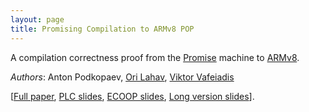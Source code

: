 ```yaml
---
layout: page
title: Promising Compilation to ARMv8 POP
---
```

A compilation correctness proof from the [Promise](http://sf.snu.ac.kr/promise-concurrency/) machine to
[ARMv8](http://www.cl.cam.ac.uk/~sf502/popl16/index.html).

_Authors_: Anton Podkopaev, [Ori Lahav](https://people.mpi-sws.org/~orilahav/), [Viktor Vafeiadis](https://people.mpi-sws.org/~viktor/)

[[Full paper](https://drive.google.com/file/d/0B3UPtzTx9FB1eVdDMl9wVVgyUzA/view?usp=sharing),
 [PLC slides](https://drive.google.com/open?id=0B3UPtzTx9FB1bVc4UC1SaHhmQ2s),
 [ECOOP slides](https://drive.google.com/open?id=0B3UPtzTx9FB1SW1EMGt4aFAtcGc),
 [Long version slides](https://drive.google.com/file/d/0B3UPtzTx9FB1MTFEbEg5bnIzZ2s/view?usp=sharing)].
